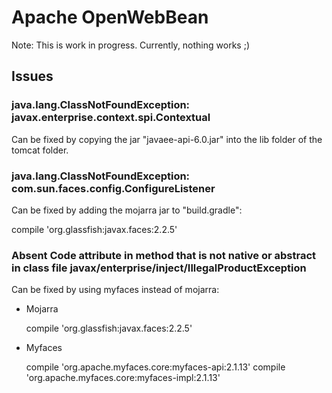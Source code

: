 Apache OpenWebBean
==================

Note: This is work in progress. Currently, nothing works ;)

Issues
------

### java.lang.ClassNotFoundException: javax.enterprise.context.spi.Contextual

Can be fixed by copying the jar "javaee-api-6.0.jar"
into the lib folder of the tomcat folder.

### java.lang.ClassNotFoundException: com.sun.faces.config.ConfigureListener

Can be fixed by adding the mojarra jar to "build.gradle":

   compile 'org.glassfish:javax.faces:2.2.5'

### Absent Code attribute in method that is not native or abstract in class file javax/enterprise/inject/IllegalProductException

Can be fixed by using myfaces instead of mojarra:

* Mojarra

     compile 'org.glassfish:javax.faces:2.2.5'

* Myfaces

     compile 'org.apache.myfaces.core:myfaces-api:2.1.13'
     compile 'org.apache.myfaces.core:myfaces-impl:2.1.13'
